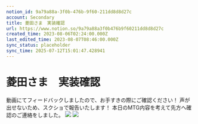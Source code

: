 ```yaml
---
notion_id: 9a79a88a-3f0b-476b-9f60-211dd8d8d27c
account: Secondary
title: 菱田さま　実装確認
url: https://www.notion.so/9a79a88a3f0b476b9f60211dd8d8d27c
created_time: 2023-08-06T02:24:00.000Z
last_edited_time: 2023-08-07T08:46:00.000Z
sync_status: placeholder
sync_time: 2025-07-12T15:01:47.428941
---
```

# 菱田さま　実装確認

動画にてフィードバックしましたので、お手すきの際にご確認ください！
声が出せないため、スクショで報告いたします！
本日のMTG内容を考えて先方へ確認のご連絡をしました。
![](https://prod-files-secure.s3.us-west-2.amazonaws.com/d58fe38c-a9d4-4466-aed9-85604b7b2c6d/488fb48d-17e2-40e3-9a7b-0068eb50848a/%E3%82%B9%E3%82%AF%E3%83%AA%E3%83%BC%E3%83%B3%E3%82%B7%E3%83%A7%E3%83%83%E3%83%88_2023-08-07_0.24.04.png?X-Amz-Algorithm=AWS4-HMAC-SHA256&X-Amz-Content-Sha256=UNSIGNED-PAYLOAD&X-Amz-Credential=ASIAZI2LB466T7FSVRVD%2F20250719%2Fus-west-2%2Fs3%2Faws4_request&X-Amz-Date=20250719T065908Z&X-Amz-Expires=3600&X-Amz-Security-Token=IQoJb3JpZ2luX2VjEIX%2F%2F%2F%2F%2F%2F%2F%2F%2F%2FwEaCXVzLXdlc3QtMiJHMEUCIQCa8FWMrl%2BltWmSoE74DcwSMq2yrwhFQioyy3pjvVasBgIgCsdyzuSaG%2BL87qb5fCpB%2BbL8rLy8xSc5k1VNncGM6JIqiAQInv%2F%2F%2F%2F%2F%2F%2F%2F%2F%2FARAAGgw2Mzc0MjMxODM4MDUiDMPZRCS08DkBbhW5uSrcA0chT5kra9%2F6FrJJ5Mx1R0d%2FzxDUumBDEEVSuTvo0jpffe6ea2iUNjHpBOxDxs9JIC5cmygDcbUd1UOGRn%2FNV4NaCikaac6LpAqhmVEFwXe7Xo%2F55EVSM9%2FY14M9V3%2FmIAc%2FXtUWRKw92YEgDRRWQ7tDhh3qAKvylrHYJ%2BjheiEnTx%2FhD7Rjfl%2FuwEovK4FytV5JiOUbGzyheJTHpnvw2WoVJQDHZi9qKUczzWp%2BIInB4af3oH86X8UnizlhkS7cDTBpvMgc%2FqRBfNdbTPFknPFrrOV4jAXm1SiGK6qSo9A8faCXEHDRkR3JDTwu1UrL8icQL0%2BtIMaFawqicJmhzYbQ%2FmAaYoQj%2Ft4uo%2FXom3IlSuQxjMT9BoZUziVRhfyHhovhCc579aDM1yBOwnGO3Njuugx%2FBbp7n1a%2B%2BIEeqmdFVlG%2F87CK74XYYWRc1J8JI8rr3mD73Lms0EfkhsR81A7osSyvN1QOg%2FrqXnrnP9YKEt%2FEYP17KDk8zaFsgN8v0R2SrMXsVDVFKR6Cy9TBqcTTSWSd9timrQlSYqTBfw7IqTyRvseJ5JaNXZXTb0CIXGMOyGS3IX5jqiDZtvx1jHUsTLk6uRz1%2BHdO09liLwQ3A5Z%2BaH6LnB5495hxMIbF7MMGOqUB4U0Uzd3okPeaiJvt%2FZIy8ck1l9cNJK%2FBVM411sI7WWL7oeT%2BSNfkCZMR8X6a%2Bl9bqw2el%2BIN8yBxIN7vXf9WzO12N7CSbLOHu%2FCZwaRUfsoPLuvIEDX3kC8dFi0LTdYTNLij%2BnCPHj6bW33Jk%2BNFQs%2BcbcDFdEqVJp3W2VMCQ5TFdqfO4S%2FkDHC2fOxLsp9dPQ707wO8fMVoVgIMzg%2BB8YisRmFp&X-Amz-Signature=728b2552ff6981890e45120934359dce8621d4162629c3a05ce0f7334f97ab12&X-Amz-SignedHeaders=host&x-amz-checksum-mode=ENABLED&x-id=GetObject)
![](https://prod-files-secure.s3.us-west-2.amazonaws.com/d58fe38c-a9d4-4466-aed9-85604b7b2c6d/cdb85fad-2ecd-4fe6-a5ac-61c620f52f8e/%E3%82%B9%E3%82%AF%E3%83%AA%E3%83%BC%E3%83%B3%E3%82%B7%E3%83%A7%E3%83%83%E3%83%88_2023-08-07_0.24.10.png?X-Amz-Algorithm=AWS4-HMAC-SHA256&X-Amz-Content-Sha256=UNSIGNED-PAYLOAD&X-Amz-Credential=ASIAZI2LB466T7FSVRVD%2F20250719%2Fus-west-2%2Fs3%2Faws4_request&X-Amz-Date=20250719T065908Z&X-Amz-Expires=3600&X-Amz-Security-Token=IQoJb3JpZ2luX2VjEIX%2F%2F%2F%2F%2F%2F%2F%2F%2F%2FwEaCXVzLXdlc3QtMiJHMEUCIQCa8FWMrl%2BltWmSoE74DcwSMq2yrwhFQioyy3pjvVasBgIgCsdyzuSaG%2BL87qb5fCpB%2BbL8rLy8xSc5k1VNncGM6JIqiAQInv%2F%2F%2F%2F%2F%2F%2F%2F%2F%2FARAAGgw2Mzc0MjMxODM4MDUiDMPZRCS08DkBbhW5uSrcA0chT5kra9%2F6FrJJ5Mx1R0d%2FzxDUumBDEEVSuTvo0jpffe6ea2iUNjHpBOxDxs9JIC5cmygDcbUd1UOGRn%2FNV4NaCikaac6LpAqhmVEFwXe7Xo%2F55EVSM9%2FY14M9V3%2FmIAc%2FXtUWRKw92YEgDRRWQ7tDhh3qAKvylrHYJ%2BjheiEnTx%2FhD7Rjfl%2FuwEovK4FytV5JiOUbGzyheJTHpnvw2WoVJQDHZi9qKUczzWp%2BIInB4af3oH86X8UnizlhkS7cDTBpvMgc%2FqRBfNdbTPFknPFrrOV4jAXm1SiGK6qSo9A8faCXEHDRkR3JDTwu1UrL8icQL0%2BtIMaFawqicJmhzYbQ%2FmAaYoQj%2Ft4uo%2FXom3IlSuQxjMT9BoZUziVRhfyHhovhCc579aDM1yBOwnGO3Njuugx%2FBbp7n1a%2B%2BIEeqmdFVlG%2F87CK74XYYWRc1J8JI8rr3mD73Lms0EfkhsR81A7osSyvN1QOg%2FrqXnrnP9YKEt%2FEYP17KDk8zaFsgN8v0R2SrMXsVDVFKR6Cy9TBqcTTSWSd9timrQlSYqTBfw7IqTyRvseJ5JaNXZXTb0CIXGMOyGS3IX5jqiDZtvx1jHUsTLk6uRz1%2BHdO09liLwQ3A5Z%2BaH6LnB5495hxMIbF7MMGOqUB4U0Uzd3okPeaiJvt%2FZIy8ck1l9cNJK%2FBVM411sI7WWL7oeT%2BSNfkCZMR8X6a%2Bl9bqw2el%2BIN8yBxIN7vXf9WzO12N7CSbLOHu%2FCZwaRUfsoPLuvIEDX3kC8dFi0LTdYTNLij%2BnCPHj6bW33Jk%2BNFQs%2BcbcDFdEqVJp3W2VMCQ5TFdqfO4S%2FkDHC2fOxLsp9dPQ707wO8fMVoVgIMzg%2BB8YisRmFp&X-Amz-Signature=26454a68c2cde9322855a0a911fb666b8b0b9476a9f830ce7136b51c5edf1892&X-Amz-SignedHeaders=host&x-amz-checksum-mode=ENABLED&x-id=GetObject)